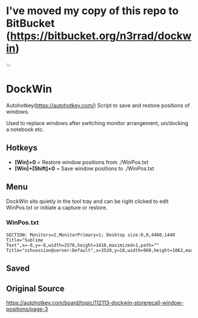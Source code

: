 I've moved my copy of this repo to BitBucket (https://bitbucket.org/n3rrad/dockwin)
===================================================================================

:boom:













# DockWin
Autohotkey(https://autohotkey.com/) Script to save and restore positions of windows.

Used to replace windows after switching monitor arrangement, un/docking a notebook etc.

## Hotkeys

- **[Win]+0** = Restore window positions from ./WinPos.txt
- **[Win]+[Shift]+0** = Save window positions to ./WinPos.txt

## Menu
DockWin sits quietly in the tool tray and can be right clicked to edit WinPos.txt or initiate a capture or restore.

### WinPos.txt

```
SECTION: Monitors=2,MonitorPrimary=1; Desktop size:0,0,4480,1440
Title="Sublime Text",x=-8,y=-8,width=2576,height=1416,maximized=1,path=""
Title="sshsession@server:Default",x=3520,y=18,width=960,height=1062,maximized=0,path=""
```

## Saved

## Original Source
https://autohotkey.com/board/topic/112113-dockwin-storerecall-window-positions/page-3
